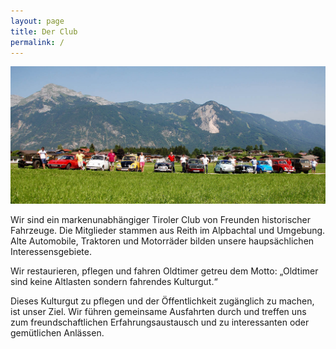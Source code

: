 ```yaml
---
layout: page
title: Der Club
permalink: /
---
```

![](/img/club.jpg)

Wir sind ein markenunabhängiger Tiroler Club von Freunden historischer Fahrzeuge. Die Mitglieder stammen aus Reith im Alpbachtal und Umgebung. Alte Automobile, Traktoren und Motorräder bilden unsere haupsächlichen Interessensgebiete.

Wir restaurieren, pflegen und fahren Oldtimer getreu dem Motto: „Oldtimer sind keine Altlasten sondern fahrendes Kulturgut.“

Dieses Kulturgut zu pflegen und der Öffentlichkeit zugänglich zu machen, ist unser Ziel. 
Wir führen gemeinsame Ausfahrten durch und treffen uns zum freundschaftlichen Erfahrungsaustausch und zu interessanten oder gemütlichen Anlässen.